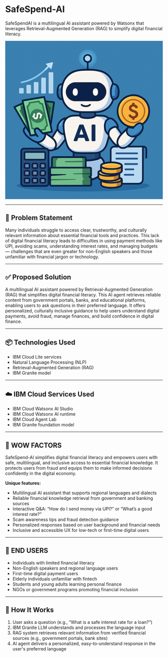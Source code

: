# SafeSpend-AI

SafeSpendAI is a multilingual AI assistant powered by Watsonx that leverages Retrieval-Augmented Generation (RAG) to simplify digital financial literacy.

![SafeSpend AI Screenshot](./SafeSpend%20AI.png)

---

## 🧩 Problem Statement

Many individuals struggle to access clear, trustworthy, and culturally relevant information about essential financial tools and practices. This lack of digital financial literacy leads to difficulties in using payment methods like UPI, avoiding scams, understanding interest rates, and managing budgets — challenges that are even greater for non-English speakers and those unfamiliar with financial jargon or technology.

---

## ✅ Proposed Solution

A multilingual AI assistant powered by Retrieval-Augmented Generation (RAG) that simplifies digital financial literacy. This AI agent retrieves reliable content from government portals, banks, and educational platforms, enabling users to ask questions in their preferred language. It offers personalized, culturally inclusive guidance to help users understand digital payments, avoid fraud, manage finances, and build confidence in digital finance.

---

## 📦 Technologies Used

- IBM Cloud Lite services  
- Natural Language Processing (NLP)  
- Retrieval-Augmented Generation (RAG)  
- IBM Granite model  

---

## ☁️ IBM Cloud Services Used

- IBM Cloud Watsonx AI Studio  
- IBM Cloud Watsonx AI runtime  
- IBM Cloud Agent Lab  
- IBM Granite foundation model

---

## 🚀 WOW FACTORS

SafeSpend-AI simplifies digital financial literacy and empowers users with safe, multilingual, and inclusive access to essential financial knowledge. It protects users from fraud and equips them to make informed decisions confidently in the digital economy.

**Unique features:**

- Multilingual AI assistant that supports regional languages and dialects  
- Reliable financial knowledge retrieval from government and banking sources  
- Interactive Q&A: “How do I send money via UPI?” or “What’s a good interest rate?”  
- Scam awareness tips and fraud detection guidance  
- Personalized responses based on user background and financial needs  
- Inclusive and accessible UX for low-tech or first-time digital users

---

## 👥 END USERS

- Individuals with limited financial literacy  
- Non-English speakers and regional language users  
- First-time digital payment users  
- Elderly individuals unfamiliar with fintech  
- Students and young adults learning personal finance  
- NGOs or government programs promoting financial inclusion

---

## 🚀 How It Works

1. User asks a question (e.g., “What is a safe interest rate for a loan?”)  
2. IBM Granite LLM understands and processes the language input  
3. RAG system retrieves relevant information from verified financial sources (e.g., government portals, bank sites)  
4. AI agent delivers a personalized, easy-to-understand response in the user's preferred language


